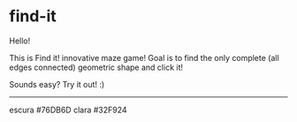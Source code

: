 # find-it

Hello!

This is Find it! innovative maze game!
Goal is to find the only complete (all edges connected) geometric shape and click it!

Sounds easy? Try it out! :)

_______________________________________________________________________

escura  #76DB6D
clara   #32F924
